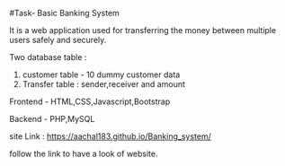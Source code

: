 #Task- Basic Banking System
 
 It is a web application used for transferring the money between multiple users safely and securely.
 
 Two database table :
 1. customer table - 10 dummy customer data 
 2. Transfer table : sender,receiver and amount
 
 Frontend - HTML,CSS,Javascript,Bootstrap
 
 Backend - PHP,MySQL
 
 site Link : https://aachal183.github.io/Banking_system/
 
 follow the link to have a look of website.
